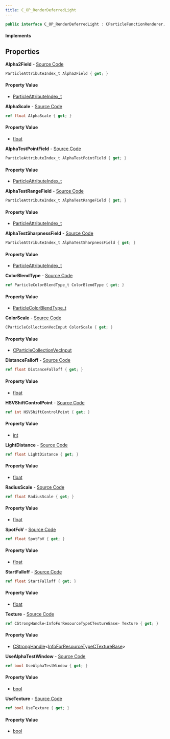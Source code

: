 ```yaml
---
title: C_OP_RenderDeferredLight
---
```


```csharp
public interface C_OP_RenderDeferredLight : CParticleFunctionRenderer, CParticleFunction, ISchemaClass<CParticleFunction>, ISchemaClass<CParticleFunctionRenderer>, ISchemaClass<C_OP_RenderDeferredLight>, ISchemaField, ISchemaClass, INativeHandle
```

#### Implements

## Properties

**Alpha2Field** - [Source Code](https://github.com/swiftly-solution/swiftlys2/blob/main/managed/src/SwiftlyS2.Generated/Schemas/Interfaces/C_OP_RenderDeferredLight.cs#L24)

```csharp
ParticleAttributeIndex_t Alpha2Field { get; }
```

#### Property Value

- [ParticleAttributeIndex_t](/docs/api/shared/schemadefinitions/particleattributeindex_t)

**AlphaScale** - [Source Code](https://github.com/swiftly-solution/swiftlys2/blob/main/managed/src/SwiftlyS2.Generated/Schemas/Interfaces/C_OP_RenderDeferredLight.cs#L22)

```csharp
ref float AlphaScale { get; }
```

#### Property Value

- [float](https://learn.microsoft.com/dotnet/api/system.single)

**AlphaTestPointField** - [Source Code](https://github.com/swiftly-solution/swiftlys2/blob/main/managed/src/SwiftlyS2.Generated/Schemas/Interfaces/C_OP_RenderDeferredLight.cs#L38)

```csharp
ParticleAttributeIndex_t AlphaTestPointField { get; }
```

#### Property Value

- [ParticleAttributeIndex_t](/docs/api/shared/schemadefinitions/particleattributeindex_t)

**AlphaTestRangeField** - [Source Code](https://github.com/swiftly-solution/swiftlys2/blob/main/managed/src/SwiftlyS2.Generated/Schemas/Interfaces/C_OP_RenderDeferredLight.cs#L40)

```csharp
ParticleAttributeIndex_t AlphaTestRangeField { get; }
```

#### Property Value

- [ParticleAttributeIndex_t](/docs/api/shared/schemadefinitions/particleattributeindex_t)

**AlphaTestSharpnessField** - [Source Code](https://github.com/swiftly-solution/swiftlys2/blob/main/managed/src/SwiftlyS2.Generated/Schemas/Interfaces/C_OP_RenderDeferredLight.cs#L42)

```csharp
ParticleAttributeIndex_t AlphaTestSharpnessField { get; }
```

#### Property Value

- [ParticleAttributeIndex_t](/docs/api/shared/schemadefinitions/particleattributeindex_t)

**ColorBlendType** - [Source Code](https://github.com/swiftly-solution/swiftlys2/blob/main/managed/src/SwiftlyS2.Generated/Schemas/Interfaces/C_OP_RenderDeferredLight.cs#L28)

```csharp
ref ParticleColorBlendType_t ColorBlendType { get; }
```

#### Property Value

- [ParticleColorBlendType_t](/docs/api/shared/schemadefinitions/particlecolorblendtype_t)

**ColorScale** - [Source Code](https://github.com/swiftly-solution/swiftlys2/blob/main/managed/src/SwiftlyS2.Generated/Schemas/Interfaces/C_OP_RenderDeferredLight.cs#L26)

```csharp
CParticleCollectionVecInput ColorScale { get; }
```

#### Property Value

- [CParticleCollectionVecInput](/docs/api/shared/schemadefinitions/cparticlecollectionvecinput)

**DistanceFalloff** - [Source Code](https://github.com/swiftly-solution/swiftlys2/blob/main/managed/src/SwiftlyS2.Generated/Schemas/Interfaces/C_OP_RenderDeferredLight.cs#L34)

```csharp
ref float DistanceFalloff { get; }
```

#### Property Value

- [float](https://learn.microsoft.com/dotnet/api/system.single)

**HSVShiftControlPoint** - [Source Code](https://github.com/swiftly-solution/swiftlys2/blob/main/managed/src/SwiftlyS2.Generated/Schemas/Interfaces/C_OP_RenderDeferredLight.cs#L46)

```csharp
ref int HSVShiftControlPoint { get; }
```

#### Property Value

- [int](https://learn.microsoft.com/dotnet/api/system.int32)

**LightDistance** - [Source Code](https://github.com/swiftly-solution/swiftlys2/blob/main/managed/src/SwiftlyS2.Generated/Schemas/Interfaces/C_OP_RenderDeferredLight.cs#L30)

```csharp
ref float LightDistance { get; }
```

#### Property Value

- [float](https://learn.microsoft.com/dotnet/api/system.single)

**RadiusScale** - [Source Code](https://github.com/swiftly-solution/swiftlys2/blob/main/managed/src/SwiftlyS2.Generated/Schemas/Interfaces/C_OP_RenderDeferredLight.cs#L20)

```csharp
ref float RadiusScale { get; }
```

#### Property Value

- [float](https://learn.microsoft.com/dotnet/api/system.single)

**SpotFoV** - [Source Code](https://github.com/swiftly-solution/swiftlys2/blob/main/managed/src/SwiftlyS2.Generated/Schemas/Interfaces/C_OP_RenderDeferredLight.cs#L36)

```csharp
ref float SpotFoV { get; }
```

#### Property Value

- [float](https://learn.microsoft.com/dotnet/api/system.single)

**StartFalloff** - [Source Code](https://github.com/swiftly-solution/swiftlys2/blob/main/managed/src/SwiftlyS2.Generated/Schemas/Interfaces/C_OP_RenderDeferredLight.cs#L32)

```csharp
ref float StartFalloff { get; }
```

#### Property Value

- [float](https://learn.microsoft.com/dotnet/api/system.single)

**Texture** - [Source Code](https://github.com/swiftly-solution/swiftlys2/blob/main/managed/src/SwiftlyS2.Generated/Schemas/Interfaces/C_OP_RenderDeferredLight.cs#L44)

```csharp
ref CStrongHandle<InfoForResourceTypeCTextureBase> Texture { get; }
```

#### Property Value

- [CStrongHandle](/docs/api/shared/natives/cstronghandle-1)<[InfoForResourceTypeCTextureBase](/docs/api/shared/schemadefinitions/infoforresourcetypectexturebase)>

**UseAlphaTestWindow** - [Source Code](https://github.com/swiftly-solution/swiftlys2/blob/main/managed/src/SwiftlyS2.Generated/Schemas/Interfaces/C_OP_RenderDeferredLight.cs#L16)

```csharp
ref bool UseAlphaTestWindow { get; }
```

#### Property Value

- [bool](https://learn.microsoft.com/dotnet/api/system.boolean)

**UseTexture** - [Source Code](https://github.com/swiftly-solution/swiftlys2/blob/main/managed/src/SwiftlyS2.Generated/Schemas/Interfaces/C_OP_RenderDeferredLight.cs#L18)

```csharp
ref bool UseTexture { get; }
```

#### Property Value

- [bool](https://learn.microsoft.com/dotnet/api/system.boolean)

